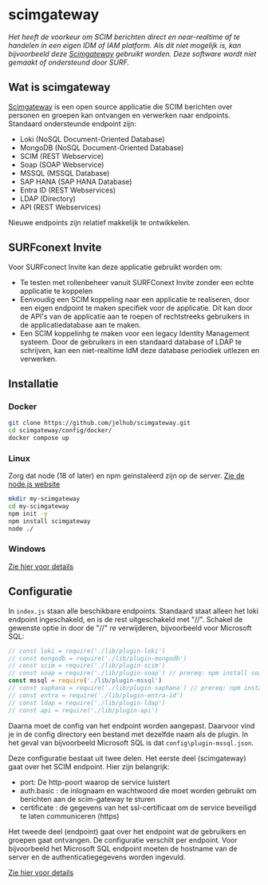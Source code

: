 # scimgateway

*Het heeft de voorkeur om SCIM berichten direct en near-realtime af te
handelen in een eigen IDM of IAM platform. Als dit niet mogelijk is, kan
bijvoorbeeld deze [Scimgateway](https://github.com/jelhub/scimgateway)
gebruikt worden. Deze software wordt niet gemaakt of ondersteund door SURF.*

## Wat is scimgateway

[Scimgateway](https://github.com/jelhub/scimgateway) is een open source
applicatie die SCIM berichten over personen en groepen kan ontvangen en
verwerken naar endpoints. Standaard ondersteunde endpoint zijn:

- Loki (NoSQL Document-Oriented Database)
- MongoDB (NoSQL Document-Oriented Database)
- SCIM (REST Webservice)
- Soap (SOAP Webservice)
- MSSQL (MSSQL Database)
- SAP HANA (SAP HANA Database)
- Entra ID (REST Webservices)
- LDAP (Directory)
- API (REST Webservices)

Nieuwe endpoints zijn relatief makkelijk te ontwikkelen.

## SURFconext Invite

Voor SURFconect Invite kan deze applicatie gebruikt worden om:

- Te testen met rollenbeheer vanuit SURFConext Invite zonder een echte
applicatie te koppelen
- Eenvoudig een SCIM koppeling naar een applicatie te realiseren, door een
eigen endpoint te maken specifiek voor de applicatie. Dit kan door de API's van
de applicatie aan te roepen of rechtstreeks gebruikers in de applicatiedatabase
aan te maken.
- Een SCIM koppelinhg te maken voor een legacy Identity Management systeem.
Door de gebruikers in een standaard database of LDAP te schrijven, kan een
niet-realtime IdM deze database periodiek uitlezen en verwerken.

## Installatie

### Docker

```bash
git clone https://github.com/jelhub/scimgateway.git
cd scimgateway/config/docker/
docker compose up
```

### Linux

Zorg dat node (18 of later) en npm geinstaleerd zijn op de server. [Zie de node.js website](https://nodejs.org/en/download/package-manager)

```bash
mkdir my-scimgateway
cd my-scimgateway
npm init -y
npm install scimgateway
node ./
```

### Windows

[Zie hier voor details](https://github.com/jelhub/scimgateway?tab=readme-ov-file#installation)

## Configuratie

In `index.js` staan alle beschikbare endpoints. Standaard staat alleen het loki
endpoint ingeschakeld, en is de rest uitgeschakeld met "//". Schakel de gewenste
 optie in door de "//" re verwijderen, bijvoorbeeld voor Microsoft SQL:

```javascript
// const loki = require('./lib/plugin-loki')
// const mongodb = require('./lib/plugin-mongodb')
// const scim = require('./lib/plugin-scim')
// const soap = require('./lib/plugin-soap') // prereq: npm install soap
const mssql = require('./lib/plugin-mssql')
// const saphana = require('./lib/plugin-saphana') // prereq: npm install hdb
// const entra = require('./lib/plugin-entra-id')
// const ldap = require('./lib/plugin-ldap')
// const api = require('./lib/plugin-api')
```

Daarna moet de config van het endpoint worden aangepast. Daarvoor vind je in de
config directory een bestand met dezelfde naam als de plugin. In het geval van
bijvoorbeeld Microsoft SQL is dat `config\plugin-mssql.json`.

Deze configuratie bestaat uit twee delen. Het eerste deel (scimgateway) gaat
over het SCIM endpoint. Hier zijn belangrijk:

- port: De http-poort waarop de service luistert
- auth.basic : de inlognaam en wachtwoord die moet worden gebruikt om berichten
aan de scim-gateway te sturen
- certificate :  de gegevens van het ssl-certificaat om de service beveiligd te
laten communiceren (https)

Het tweede deel (endpoint) gaat over het endpoint wat de gebruikers en groepen
gaat ontvangen. De configuratie verschilt per endpoint. Voor bijvoorbeeld het
Microsoft SQL endpoint moeten de hostname van de server en de
authenticatiegegevens worden ingevuld.

[Zie hier voor details](https://github.com/jelhub/scimgateway?tab=readme-ov-file#configuration)

